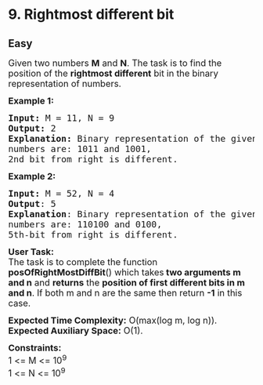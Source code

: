 # 9. Rightmost different bit
## Easy 
<div class="problem-statement">
                <p></p><p><span style="font-size:18px">Given two numbers <strong>M</strong> and <strong>N</strong>. The task is to find the position of the&nbsp;<strong>rightmost different</strong> bit in the binary representation of numbers.</span></p>

<p><span style="font-size:18px"><strong>Example 1:&nbsp;</strong></span></p>

<pre><span style="font-size:18px"><strong>Input: </strong>M = 11, N = 9
<strong>Output:</strong> 2
<strong>Explanation:</strong> Binary representation of the given 
numbers are: 1011 and 1001, 
2nd bit from right is different.</span></pre>

<p><span style="font-size:18px"><strong>Example 2:</strong></span></p>

<pre><span style="font-size:18px"><strong>Input: </strong>M = 52, N = 4
<strong>Output</strong>: 5
<strong>Explanation</strong>: Binary representation of the given 
numbers are: 110100 </span><span style="font-size:18px">and 0100, 
5th-bit from right is different.</span>
</pre>

<p><span style="font-size:18px"><strong>User Task:</strong><br>
The task is to complete the function <strong>posOfRightMostDiffBit</strong>() which takes<strong> two arguments m and n</strong> and <strong>returns</strong> the <strong>position of first different bits in m and n</strong>.&nbsp;If both m&nbsp;and n&nbsp;are the same then return&nbsp;<strong>-1</strong> in this case.</span></p>

<p><span style="font-size:18px"><strong>Expected Time Complexity:</strong>&nbsp;O(max(log m, log n)).<br>
<strong>Expected Auxiliary Space:</strong>&nbsp;O(1).</span></p>

<p><span style="font-size:18px"><strong>Constraints:</strong><br>
1 &lt;= M &lt;= 10<sup>9</sup><br>
1 &lt;= N &lt;= 10<sup>9</sup></span></p>
 <p></p>
            </div>